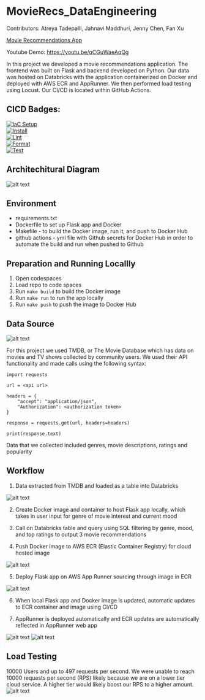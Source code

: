 # MovieRecs_DataEngineering

Contributors: Atreya Tadepalli, Jahnavi Maddhuri, Jenny Chen, Fan Xu

[Movie Recommendations App](https://ucqrm4zhtb.us-east-2.awsapprunner.com/)

Youtube Demo: https://youtu.be/qCGuWaeAqQg

In this project we developed a movie recommendations application. The frontend was built on Flask and backend developed on Python. Our data was hosted on Databricks with the application containerized on Docker and deployed with AWS ECR and AppRunner. We then performed load testing using Locust. Our CI/CD is located within GitHub Actions.

## CICD Badges:
[![IaC Setup](https://github.com/jahnavi-maddhuri/MovieRecs_DataEngineering/actions/workflows/IaC.yml/badge.svg)](https://github.com/jahnavi-maddhuri/MovieRecs_DataEngineering/actions/workflows/IaC.yml) \
[![Install](https://github.com/jahnavi-maddhuri/MovieRecs_DataEngineering/actions/workflows/install.yml/badge.svg)](https://github.com/jahnavi-maddhuri/MovieRecs_DataEngineering/actions/workflows/install.yml) \
[![Lint](https://github.com/jahnavi-maddhuri/MovieRecs_DataEngineering/actions/workflows/lint.yml/badge.svg)](https://github.com/jahnavi-maddhuri/MovieRecs_DataEngineering/actions/workflows/lint.yml) \
[![Format](https://github.com/jahnavi-maddhuri/MovieRecs_DataEngineering/actions/workflows/format.yml/badge.svg)](https://github.com/jahnavi-maddhuri/MovieRecs_DataEngineering/actions/workflows/format.yml) \
[![Test](https://github.com/jahnavi-maddhuri/MovieRecs_DataEngineering/actions/workflows/test.yml/badge.svg)](https://github.com/jahnavi-maddhuri/MovieRecs_DataEngineering/actions/workflows/test.yml)

## Architechitural Diagram

![alt text](images/architechture.png)

## Environment
* requirements.txt 
* Dockerfile to set up Flask app and Docker 
* Makefile - to build the Docker image, run it, and push to Docker Hub
* github actions - yml file with Github secrets for Docker Hub in order to automate the build and run when pushed to Github

## Preparation and Running Locallly
1. Open codespaces 
2. Load repo to code spaces
3. Run `make build` to build the Docker image
4. Run `make run` to run the app locally
5. Run `make push` to push the image to Docker Hub

## Data Source

![alt text](images/tmdb.png)

For this project we used TMDB, or The Movie Database which has data on movies and TV shows collected by community users. We used their API functionality and made calls using the following syntax:

```
import requests

url = <api url>

headers = {
    "accept": "application/json",
    "Authorization": <authorization token>
}

response = requests.get(url, headers=headers)

print(response.text)
```
Data that we collected included genres, movie descriptions, ratings and popularity

## Workflow
1. Data extracted from TMDB and loaded as a table into Databricks

![alt text](images/db.png)

2. Create Docker image and container to host Flask app locally, which takes in user input for genre of movie interest and current mood

3. Call on Databricks table and query using SQL filtering by genre, mood, and top ratings to output 3 movie recommendations 

4. Push Docker image to AWS ECR (Elastic Container Registry) for cloud hosted image

![alt text](images/ecr.png)

5. Deploy Flask app on AWS App Runner sourcing through image in ECR

![alt text](images/apprunner.png)

6. When local Flask app and Docker image is updated, automatic updates to ECR container and image using CI/CD 

7. AppRunner is deployed automatically and ECR updates are automatically reflected in AppRunner web app

![alt text](images/app_screenshot.png)
![alt text](images/app_screenshot_2.png)


## Load Testing
10000 Users and up to 497 requests per second. We were unable to reach 10000 requests per second (RPS) likely because we are on a lower tier cloud service. A higher tier would likely boost our RPS to a higher amount.
![alt text](images/locust.png)

